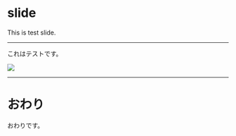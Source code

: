 # slide

This is test slide.

---

これはテストです。

<img src="https://git.pf.rickey.dev/shouriki/k8s-planner-docs/-/raw/master/gcscoe.svg" />

---

# おわり

おわりです。

